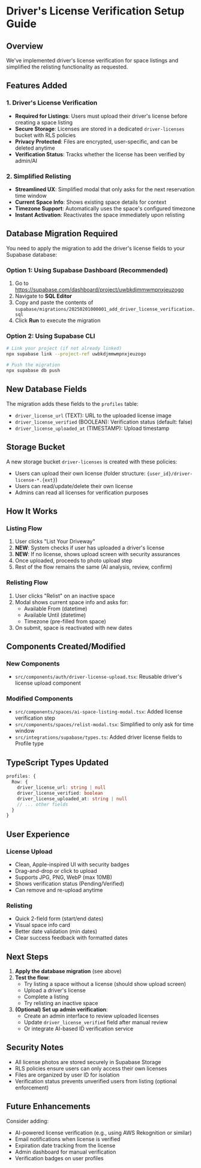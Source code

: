 # Driver's License Verification Setup Guide

## Overview
We've implemented driver's license verification for space listings and simplified the relisting functionality as requested.

## Features Added

### 1. Driver's License Verification
- **Required for Listings**: Users must upload their driver's license before creating a space listing
- **Secure Storage**: Licenses are stored in a dedicated `driver-licenses` bucket with RLS policies
- **Privacy Protected**: Files are encrypted, user-specific, and can be deleted anytime
- **Verification Status**: Tracks whether the license has been verified by admin/AI

### 2. Simplified Relisting
- **Streamlined UX**: Simplified modal that only asks for the next reservation time window
- **Current Space Info**: Shows existing space details for context
- **Timezone Support**: Automatically uses the space's configured timezone
- **Instant Activation**: Reactivates the space immediately upon relisting

## Database Migration Required

You need to apply the migration to add the driver's license fields to your Supabase database:

### Option 1: Using Supabase Dashboard (Recommended)
1. Go to https://supabase.com/dashboard/project/uwbkdjmmwmpnxjeuzogo
2. Navigate to **SQL Editor**
3. Copy and paste the contents of `supabase/migrations/20250201000001_add_driver_license_verification.sql`
4. Click **Run** to execute the migration

### Option 2: Using Supabase CLI
```bash
# Link your project (if not already linked)
npx supabase link --project-ref uwbkdjmmwmpnxjeuzogo

# Push the migration
npx supabase db push
```

## New Database Fields

The migration adds these fields to the `profiles` table:
- `driver_license_url` (TEXT): URL to the uploaded license image
- `driver_license_verified` (BOOLEAN): Verification status (default: false)
- `driver_license_uploaded_at` (TIMESTAMP): Upload timestamp

## Storage Bucket

A new storage bucket `driver-licenses` is created with these policies:
- Users can upload their own license (folder structure: `{user_id}/driver-license-*.{ext}`)
- Users can read/update/delete their own license
- Admins can read all licenses for verification purposes

## How It Works

### Listing Flow
1. User clicks "List Your Driveway"
2. **NEW**: System checks if user has uploaded a driver's license
3. **NEW**: If no license, shows upload screen with security assurances
4. Once uploaded, proceeds to photo upload step
5. Rest of the flow remains the same (AI analysis, review, confirm)

### Relisting Flow
1. User clicks "Relist" on an inactive space
2. Modal shows current space info and asks for:
   - Available From (datetime)
   - Available Until (datetime)
   - Timezone (pre-filled from space)
3. On submit, space is reactivated with new dates

## Components Created/Modified

### New Components
- `src/components/auth/driver-license-upload.tsx`: Reusable driver's license upload component

### Modified Components
- `src/components/spaces/ai-space-listing-modal.tsx`: Added license verification step
- `src/components/spaces/relist-modal.tsx`: Simplified to only ask for time window
- `src/integrations/supabase/types.ts`: Added driver license fields to Profile type

## TypeScript Types Updated

```typescript
profiles: {
  Row: {
    driver_license_url: string | null
    driver_license_verified: boolean
    driver_license_uploaded_at: string | null
    // ... other fields
  }
}
```

## User Experience

### License Upload
- Clean, Apple-inspired UI with security badges
- Drag-and-drop or click to upload
- Supports JPG, PNG, WebP (max 10MB)
- Shows verification status (Pending/Verified)
- Can remove and re-upload anytime

### Relisting
- Quick 2-field form (start/end dates)
- Visual space info card
- Better date validation (min dates)
- Clear success feedback with formatted dates

## Next Steps

1. **Apply the database migration** (see above)
2. **Test the flow**:
   - Try listing a space without a license (should show upload screen)
   - Upload a driver's license
   - Complete a listing
   - Try relisting an inactive space
3. **(Optional) Set up admin verification**:
   - Create an admin interface to review uploaded licenses
   - Update `driver_license_verified` field after manual review
   - Or integrate AI-based ID verification service

## Security Notes

- All license photos are stored securely in Supabase Storage
- RLS policies ensure users can only access their own licenses
- Files are organized by user ID for isolation
- Verification status prevents unverified users from listing (optional enforcement)

## Future Enhancements

Consider adding:
- AI-powered license verification (e.g., using AWS Rekognition or similar)
- Email notifications when license is verified
- Expiration date tracking from the license
- Admin dashboard for manual verification
- Verification badges on user profiles

